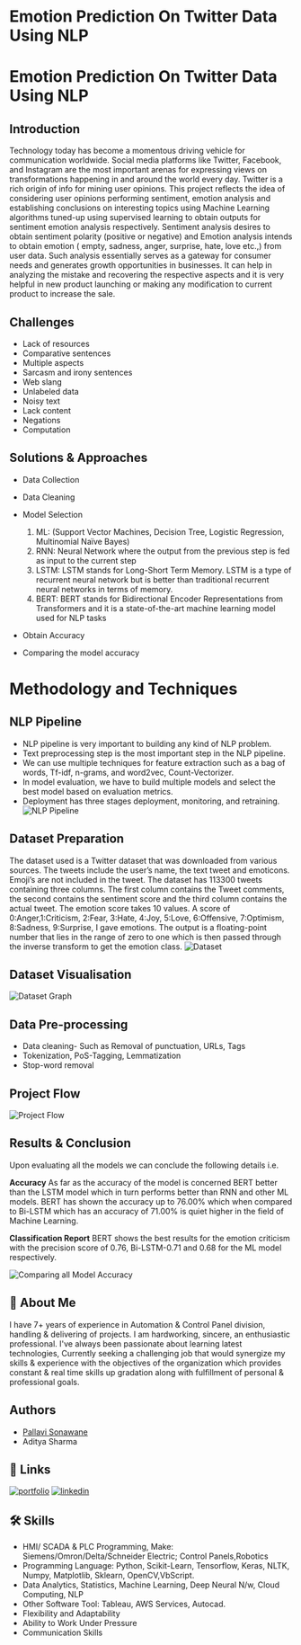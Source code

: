 # Emotion Prediction On Twitter Data Using NLP

# Emotion Prediction On Twitter Data Using NLP
## Introduction
Technology today has become a momentous driving vehicle for communication worldwide.
Social media platforms like Twitter, Facebook, and Instagram are the most important arenas for expressing views on transformations happening in and around the world every day. 
Twitter is a rich origin of info for mining user opinions. 
This project reflects the idea of considering user opinions performing sentiment, emotion analysis and establishing conclusions on interesting topics using Machine Learning algorithms tuned-up using supervised learning to obtain outputs for sentiment emotion analysis respectively. 
Sentiment analysis desires to obtain sentiment polarity (positive or negative) and Emotion analysis intends to obtain emotion ( empty, sadness, anger, surprise, hate, love etc.,) from user data. 
Such analysis essentially serves as a gateway for consumer needs and generates growth opportunities in businesses.
It can help in analyzing the mistake and recovering the respective aspects and it is very helpful in new product launching or making any modification to current product to increase the sale.

## Challenges
- Lack of resources
- Comparative sentences
- Multiple aspects
- Sarcasm and irony sentences
- Web slang
- Unlabeled data
- Noisy text
- Lack content
- Negations
- Computation

## Solutions & Approaches
- Data Collection
- Data Cleaning
- Model Selection
    1. ML: (Support Vector Machines, Decision Tree, Logistic Regression, Multinomial Naïve Bayes)
    2. RNN: Neural Network where the output from the previous step is fed as input to the current step
    3. LSTM: LSTM stands for Long-Short Term Memory. LSTM is a type of recurrent neural network but is better than traditional recurrent neural networks in terms of    memory.
    4. BERT: BERT stands for Bidirectional Encoder Representations from Transformers and it is a state-of-the-art machine learning model used for NLP tasks

- Obtain  Accuracy
- Comparing the model accuracy

# Methodology and Techniques
## NLP Pipeline
- NLP pipeline is very important to building any kind of NLP problem.
- Text preprocessing step is the most important step in the NLP pipeline.
- We can use multiple techniques for feature extraction such as a bag of words, Tf-idf, n-grams, and word2vec, Count-Vectorizer.
- In model evaluation, we have to build multiple models and select the best model based on evaluation metrics.
- Deployment has three stages deployment, monitoring, and retraining.
![NLP Pipeline](https://github.com/PallaviSonawane7/Project/blob/main/Images/NLP%20Pipeline.png)

## Dataset Preparation
The dataset used is a Twitter dataset that was downloaded from various sources. The tweets include the user’s name, the text tweet and emoticons. Emoji’s are not included in the tweet. The dataset has 113300 tweets containing three columns. The first column contains the Tweet comments, the second contains the sentiment score and the third column contains the actual tweet. The emotion score takes 10 values. A score of 0:Anger,1:Criticism, 2:Fear, 3:Hate, 4:Joy, 5:Love, 6:Offensive, 7:Optimism, 8:Sadness, 9:Surprise, I gave emotions. The output is a floating-point number that lies in the range of zero to one which is then passed through the inverse transform to get the emotion class.
![Dataset](https://github.com/PallaviSonawane7/Project/blob/main/Images/Dataset.png)

## Dataset Visualisation
![Dataset Graph](https://github.com/PallaviSonawane7/Project/blob/main/Images/Data.jpg)

## Data Pre-processing
- Data cleaning- Such as Removal of punctuation, URLs, Tags 
- Tokenization, PoS-Tagging, Lemmatization
- Stop-word removal

## Project Flow
![Project Flow](https://github.com/PallaviSonawane7/Project/blob/main/Images/Project%20Flow.png)

## Results & Conclusion
Upon evaluating all the models we can conclude the following details i.e.

**Accuracy**
As far as the accuracy of the model is concerned BERT better than the LSTM model which in turn performs better than RNN and other ML models. BERT has shown the accuracy up to 76.00% which when compared to Bi-LSTM which has an accuracy of 71.00% is quiet higher in the field of Machine Learning.

**Classification Report**
BERT shows the best results for the emotion criticism with the precision score of 0.76, Bi-LSTM-0.71 and 0.68 for the ML model respectively.

![Comparing all Model Accuracy](https://github.com/PallaviSonawane7/Project/blob/main/Images/Result.png)


## 🚀 About Me
I have 7+ years of experience in Automation & Control Panel division, handling & delivering of projects.
I am hardworking, sincere, an enthusiastic professional.
I've always been passionate about learning latest technologies, Currently seeking a challenging job that would synergize my skills & experience with the objectives of the organization which provides constant & real time skills up gradation along with fulfillment of personal & professional goals.


## Authors
- [Pallavi Sonawane](https://github.com/PallaviSonawane7)
- Aditya Sharma


## 🔗 Links
[![portfolio](https://img.shields.io/badge/my_portfolio-000?style=for-the-badge&logo=ko-fi&logoColor=white)](https://github.com/PallaviSonawane7/Project)
[![linkedin](https://img.shields.io/badge/linkedin-0A66C2?style=for-the-badge&logo=linkedin&logoColor=white)](https://www.linkedin.com/in/pallavi-sonawane7)


## 🛠 Skills
  - HMI/ SCADA & PLC Programming, Make: Siemens/Omron/Delta/Schneider Electric; Control Panels,Robotics
  - Programming Language: Python, Scikit-Learn, Tensorflow, Keras, NLTK, Numpy, Matplotlib, Sklearn, OpenCV,VbScript.
  - Data Analytics, Statistics, Machine Learning, Deep Neural N/w, Cloud Computing, NLP
  - Other Software Tool: Tableau, AWS Services, Autocad.
  - Flexibility and Adaptability
  - Ability to Work Under Pressure
  - Communication Skills
